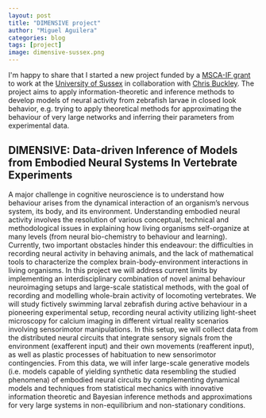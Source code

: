 ```yaml
---
layout: post
title: "DIMENSIVE project"
author: "Miguel Aguilera"
categories: blog
tags: [project]
image: dimensive-sussex.png
---
```


I'm happy to share that I started a new project funded by a [MSCA-IF grant](https://ec.europa.eu/research/mariecurieactions/actions/individual-fellowships_en) to work at the [University of Sussex](https://www.sussex.ac.uk/) in collaboration with [Chris Buckley](https://christopherlbuckley.com/). 
The project aims to apply information-theoretic and inference methods to develop models of neural activity from zebrafish larvae in closed look behavior, e.g. trying to apply theoretical methods for approximating the behaviour of very large networks and inferring their parameters from experimental data.

## DIMENSIVE: Data-driven Inference of Models from Embodied Neural Systems In Vertebrate Experiments

A major challenge in cognitive neuroscience is to understand how behaviour arises from the dynamical interaction of an organism’s nervous system, its body, and its environment. Understanding embodied neural activity involves the resolution of various conceptual, technical and methodological issues in explaining how living organisms self-organize at many levels (from neural bio-chemistry to behaviour and learning). Currently, two important obstacles hinder this endeavour: the difficulties in recording neural activity in behaving animals, and the lack of mathematical tools to characterize the complex brain-body-environment interactions in living organisms. In this project we will address current limits by implementing an interdisciplinary combination of novel animal behaviour neuroimaging setups and large-scale statistical methods, with the goal of recording and modelling whole-brain activity of locomoting vertebrates. We will study fictively swimming larval zebrafish during active behaviour in a pioneering experimental setup, recording neural activity utilizing light-sheet microscopy for calcium imaging in different virtual reality scenarios involving sensorimotor manipulations. In this setup, we will collect data from the distributed neural circuits that integrate sensory signals from the environment (exafferent input) and their own movements (reafferent input), as well as plastic processes of habituation to new sensorimotor contingencies. From this data, we will infer large-scale generative models (i.e. models capable of yielding synthetic data resembling the studied phenomena) of embodied neural circuits by complementing dynamical models and techniques from statistical mechanics with innovative information theoretic and Bayesian inference methods and approximations for very large systems in non-equilibrium and non-stationary conditions.
